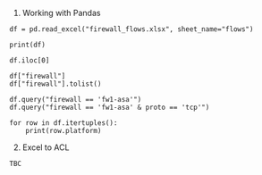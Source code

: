 1. Working with Pandas
```
df = pd.read_excel("firewall_flows.xlsx", sheet_name="flows")

print(df)

df.iloc[0]

df["firewall"]
df["firewall"].tolist()

df.query("firewall == 'fw1-asa'")
df.query("firewall == 'fw1-asa' & proto == 'tcp'")

for row in df.itertuples():
    print(row.platform)
```

2. Excel to ACL
```
TBC
```
